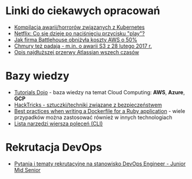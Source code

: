 # Linki do ciekawych opracowań

- [Kompilacja awarii/horrorów związanych z Kubernetes](https://codeberg.org/hjacobs/kubernetes-failure-stories)
- [Netflix: Co się dzieje po naciśnięciu przycisku "play"?](http://highscalability.com/blog/2017/12/11/netflix-what-happens-when-you-press-play.html)
- [Jak firma Battlehouse obniżyła koszty AWS o 50%](https://dmaas.medium.com/how-battlehouse-saved-60-000-a-year-on-aws-2206829a68f8)
- [Chmury też padają - m.in. o awarii S3 z 28 lutego 2017 r.](https://lukado.eu/Chmury-tez-padaja/)
- [Opis najdłuższej przerwy Atlassian wszech czasów](https://newsletter.pragmaticengineer.com/p/scoop-atlassian?s=r)

# Bazy wiedzy

- [Tutorials Dojo](https://tutorialsdojo.com/) - baza wiedzy na temat Cloud Computing: **AWS**, **Azure**, **GCP**
- [HackTricks - sztuczki/techniki związane z bezpieczeństwem](https://book.hacktricks.xyz/)
- [Best practices when writing a Dockerfile for a Ruby application](https://lipanski.com/posts/dockerfile-ruby-best-practices#8-when-running-copy-or-add-as-a-different-user-use-chown) - wiele przypadków można zastosować również w innych technologiach
- [Lista narzędzi wiersza poleceń (CLI)](https://jvns.ca/blog/2022/04/12/a-list-of-new-ish--command-line-tools/)

# Rekrutacja DevOps

- [Pytania i tematy rekrutacyjne na stanowisko DevOps Engineer - Junior Mid Senior](https://devopsiarz.pl/devops/pytania-i-tematy-rekrutacyjne-na-stanowisko-devops-engineer-junior-mid-senior/)